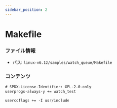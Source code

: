 ```yaml
---
sidebar_position: 2
---
```

# Makefile

### ファイル情報

- パス: `linux-v6.12/samples/watch_queue/Makefile`

### コンテンツ

```txt
# SPDX-License-Identifier: GPL-2.0-only
userprogs-always-y += watch_test

userccflags += -I usr/include

```
